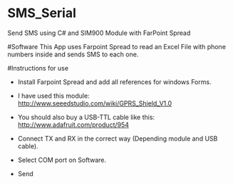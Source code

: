 # SMS_Serial
Send SMS using C# and SIM900 Module with FarPoint Spread

#Software
This App uses Farpoint Spread to read an Excel File with phone numbers inside and sends SMS to each one.
	


#Instructions for use
* Install Farpoint Spread and add all references for windows Forms.
	
* I have used this module: http://www.seeedstudio.com/wiki/GPRS_Shield_V1.0
	
* You should also buy a USB-TTL cable like this: http://www.adafruit.com/product/954
	
* Connect TX and RX in the correct way (Depending module and USB cable).
	
* Select COM port on Software. 
	
* Send
